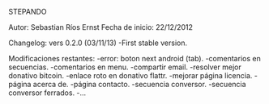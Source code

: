 STEPANDO

Autor: Sebastian Ríos Ernst
Fecha de inicio: 22/12/2012

Changelog:
vers 0.2.0 (03/11/13)
	-First stable version.

Modificaciones restantes:
-error: boton next android (tab).
-comentarios en secuencias.
-comentarios en menu.
-compartir email.
-resolver mejor donativo bitcoin.
-enlace roto en donativo flattr.
-mejorar página licencia.
-página acerca de.
-página contacto.
-secuencia conversor.
-secuencia conversor ferrados.
-...

